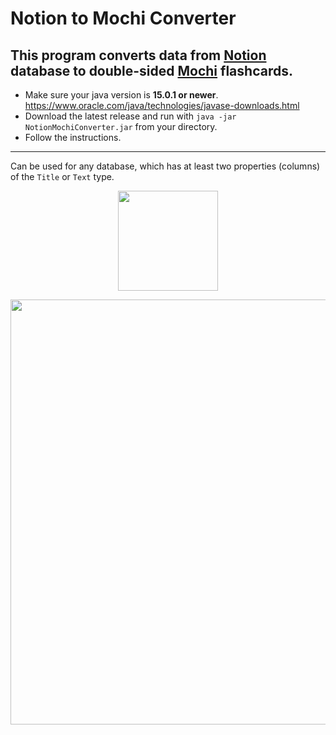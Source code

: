 # Notion to Mochi Converter

## This program converts data from [Notion](https://www.notion.so) database to double-sided [Mochi](https://mochi.cards) flashcards.

- Make sure your java version is **15.0.1 or newer**.
https://www.oracle.com/java/technologies/javase-downloads.html
- Download the latest release and run with `java -jar NotionMochiConverter.jar` from your directory.
- Follow the instructions.

---------------

   Can be used for any database, which has at least two properties (columns) of the `Title` or `Text` type.

<p align="center">
<img height="160" src="https://tva1.sinaimg.cn/large/008i3skNgy1grupwbrbs7j30t408yab5.jpg">
</p>

<p align="center">
<img width="680" src="https://tva1.sinaimg.cn/large/008i3skNgy1gruq07e0bqj30qi022abb.jpg">
</p>

